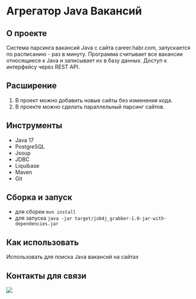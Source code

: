 # Агрегатор Java Вакансий

## О проекте

Система парсинга вакансий Java с сайта career.habr.com, запускается по расписанию - раз в минуту. 
Программа считывает все вакансии относящиеся к Java и записывает их в базу данных. 
Доступ к интерфейсу через REST API.

## Расширение

1. В проект можно добавить новые сайты без изменения кода.
2. В проекте можно сделать параллельный парсинг сайтов.

## Инструменты
- Java 17
- PostgreSQL
- Jsoup
- JDBC
- Liquibase
- Maven
- Git

## Сборка и запуск<br>
- для сборки `mvn install`
- для запуска `java -jar target/job4j_grabber-1.0-jar-with-dependencies.jar`

## Как использовать<br>
Использовать для поиска Java вакансий на сайтах

## Контакты для связи<br>
<a href="https://t.me/OvercomingJunk" target="blank"><img src="https://img.icons8.com/clouds/50/000000/telegram-app.png"/></a>

